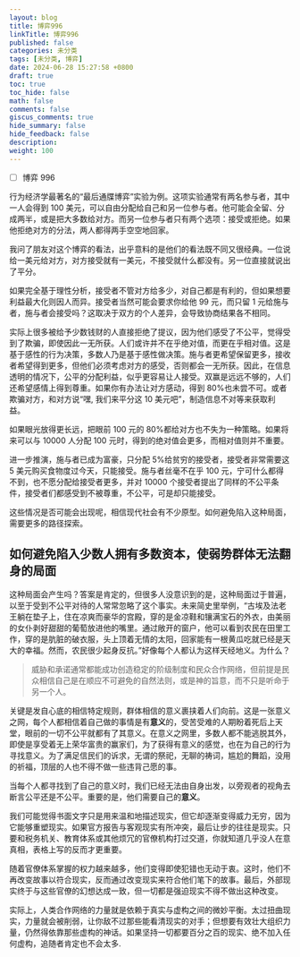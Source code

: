 ```yaml
---
layout: blog
title: 博弈996
linkTitle: 博弈996
published: false
categories: 未分类
tags: [未分类, 博弈]
date: 2024-06-28 15:27:58 +0800
draft: true
toc: true
toc_hide: false
math: false
comments: false
giscus_comments: true
hide_summary: false
hide_feedback: false
description:
weight: 100
---
```


- [ ] 博弈 996

行为经济学最著名的“最后通牒博弈”实验为例。这项实验通常有两名参与者，其中一人会得到 100 美元，可以自由分配给自己和另一位参与者。他可能会全留、分成两半，或是把大多数给对方。而另一位参与者只有两个选项：接受或拒绝。如果他拒绝对方的分法，两人都得两手空空地回家。

我问了朋友对这个博弈的看法，出乎意料的是他们的看法既不同又很经典。一位说给一美元给对方，对方接受就有一美元，不接受就什么都没有。另一位直接就说出了平分。

如果完全基于理性分析，接受者不管对方给多少，对自己都是有利的，但如果想要利益最大化则因人而异。接受者当然可能会要求你给他 99 元，而只留 1 元给施与者，施与者会接受吗？这取决于双方的个人差异，会导致协商结果各不相同。

实际上很多被给予少数钱财的人直接拒绝了提议，因为他们感受了不公平，觉得受到了欺骗，即使因此一无所获。人们或许并不在乎绝对值，而更在乎相对值。这是基于感性的行为决策，多数人乃是基于感性做决策。施与者更希望保留更多，接收者希望得到更多，但他们必须考虑对方的感受，否则都会一无所获。因此，在信息透明的情况下，公平的分配利益，似乎更容易让人接受。双赢是远远不够的，人们还希望感情上得到尊重。如果你有办法让对方感动，得到 80%也未尝不可。或者欺骗对方，和对方说“嘿, 我们来平分这 10 美元吧”，制造信息不对等来获取利益。

如果眼光放得更长远，把眼前 100 元的 80%都给对方也不失为一种策略。如果将来可以与 10000 人分配 100 元时，得到的绝对值会更多，而相对值则并不重要。

进一步推演，施与者已成为富豪，只分配 5%给贫穷的接受者，接受者非常需要这 5 美元购买食物度过今天，只能接受。施与者丝毫不在乎 100 元，宁可什么都得不到，也不愿分配给接受者更多，并对 10000 个接受者提出了同样的不公平条件，接受者们都感受到不被尊重，不公平，可是却只能接受。

这些情况是否可能会出现呢，相信现代社会有不少原型。如何避免陷入这种局面，需要更多的路径探索。

## 如何避免陷入少数人拥有多数资本，使弱势群体无法翻身的局面

这种局面会产生吗？答案是肯定的，但很多人没意识到的是，这种局面过于普遍，以至于受到不公平对待的人常常忽略了这个事实。未来简史里举例，“古埃及法老王躺在垫子上，住在凉爽而豪华的宫殿，穿的是金凉鞋和镶满宝石的外衣，由美丽的女仆剥好甜甜的葡萄放进他的嘴里。通过敞开的窗户，他可以看到农民在田里工作，穿的是肮脏的破衣服，头上顶着无情的太阳，回家能有一根黄瓜吃就已经是天大的幸福。然而，农民很少起身反抗。”好像每个人都认为这样天经地义。为什么？

<blockquote>威胁和承诺通常都能成功创造稳定的阶级制度和民众合作网络，但前提是民众相信自己是在顺应不可避免的自然法则，或是神的旨意，而不只是听命于另一个人。</blockquote>
关键是发自心底的相信特定规则，群体相信的意义裹挟着人们向前。这是一张意义之网，每个人都相信着自己做的事情是有<strong>意义</strong>的，受苦受难的人期盼着死后上天堂，眼前的一切不公平就都有了其意义。在意义之网里，多数人都不能逃脱其外，即使是享受着无上荣华富贵的赢家们，为了获得有意义的感觉，也在为自己的行为寻找意义。为了满足信民们的诉求，无谓的祭祀，无聊的祷词，尴尬的舞蹈，没用的祈福，顶层的人也不得不做一些违背己愿的事。

当每个人都寻找到了自己的意义时，我们已经无法由自身出发，以旁观者的视角去断言公平还是不公平。重要的是，他们需要自己的<strong>意义</strong>。

我们可能觉得书面文字只是用来温和地描述现实，但它却逐渐变得威力无穷，因为它能够重塑现实。如果官方报告与客观现实有所冲突，最后让步的往往是现实。只要和税务机关、教育体系或其他烦冗的官僚机构打过交道，你就知道几乎没人在意真相，表格上写的反而才更重要。

随着官僚体系掌握的权力越来越多，他们变得即使犯错也无动于衷。这时，他们不再改变故事以符合现实，反而通过改变现实来符合他们笔下的故事。最后，外部现实终于与这些官僚的幻想达成一致，但一切都是强迫现实不得不做出这种改变。

实际上，人类合作网络的力量就是依赖于真实与虚构之间的微妙平衡。太过扭曲现实，力量就会被削弱，让你敌不过那些能看清现实的对手；但想要有效壮大组织力量，仍然得依靠那些虚构的神话。如果坚持一切都要百分之百的现实、绝不加入任何虚构，追随者肯定也不会太多.

